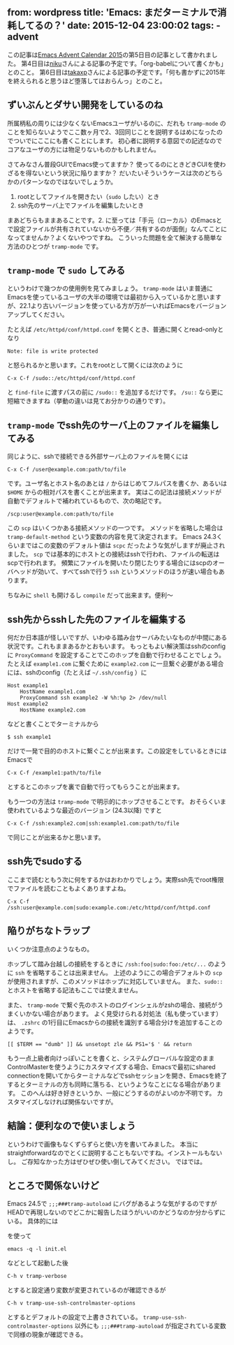 from: wordpress
title: 'Emacs: まだターミナルで消耗してるの？'
date: 2015-12-04 23:00:02
tags:
    - advent
--
この記事は<a href="http://qiita.com/advent-calendar/2015/emacs">Emacs Advent Calendar 2015</a>の第5日目の記事として書かれました。
第4日目は<a href="http://qiita.com/niku">niku</a>さんによる記事の予定です。「org-babelについて書くかも」とのこと。
第6日目は<a href="http://qiita.com/takaxp">takaxp</a>さんによる記事の予定です。「何も書かずに2015年を終えられると思うほど堕落してはおらんっ」とのこと。

<!--more-->

## ずいぶんとダサい開発をしているのね

所属柄私の周りには少なくないEmacsユーザがいるのに、だれも `tramp-mode` のことを知らないようでここ数ヶ月で2、3回同じことを説明するはめになったのでついでにここにも書くことにします。
初心者に説明する意図での記述なのでコアなユーザの方には物足りないものかもしれません。

さてみなさん普段GUIでEmacs使ってますか？
使ってるのにときどきCUIを使わざるを得ないという状況に陥りますか？
だいたいそういうケースは次のどちらかのパターンなのではないでしょうか。

1. rootとしてファイルを開きたい（`sudo` したい）とき
2. ssh先のサーバ上でファイルを編集したいとき

まあどちらもままあることです。2. に至っては「手元（ローカル）のEmacsとで設定ファイルが共有されていないから不便／共有するのが面倒」なんてことになってませんか？よくないやつですね。
こういった問題を全て解決する簡単な方法のひとつが `tramp-mode` です。

## `tramp-mode` で `sudo` してみる

というわけで幾つかの使用例を見てみましょう。
`tramp-mode` はいま普通にEmacsを使っているユーザの大半の環境では最初から入っているかと思いますが、22.1より古いバージョンを使っている方が万が一いればEmacsをバージョンアップしてください。

たとえば `/etc/httpd/conf/httpd.conf` を開くとき、普通に開くとread-onlyとなり

    Note: file is write protected

と怒られるかと思います。これをrootとして開くには次のように

    C-x C-f /sudo::/etc/httpd/conf/httpd.conf

と `find-file` に渡すパスの前に `/sudo::` を追加するだけです。
`/su::` なら更に短縮できますね（挙動の違いは見てお分かりの通りです）。

## `tramp-mode` でssh先のサーバ上のファイルを編集してみる

同じように、sshで接続できる外部サーバ上のファイルを開くには

    C-x C-f /user@example.com:path/to/file

です。ユーザ名とホスト名のあとは `/` からはじめてフルパスを書くか、あるいは `$HOME` からの相対パスを書くことが出来ます。
実はこの記法は接続メソッドが自動でデフォルトで補われているもので、次の略記です。

    /scp:user@example.com:path/to/file

この `scp` はいくつかある接続メソッドの一つです。
メソッドを省略した場合は `tramp-default-method` という変数の内容を見て決定されます。
Emacs 24.3くらいまではこの変数のデフォルト値は `scpc` だったような気がしますが廃止されました。
`scp` では基本的にホストとの接続はsshで行われ、ファイルの転送はscpで行われます。
頻繁にファイルを開いたり閉じたりする場合にはscpのオーバヘッドが効いて、すべてsshで行う `ssh` というメソッドのほうが速い場合もあります。

ちなみに `shell` も開けるし `compile` だって出来ます。便利〜

## ssh先からsshした先のファイルを編集する

何だか日本語が怪しいですが、いわゆる踏み台サーバみたいなものが中間にある状況です。これもままあるかとおもいます。
もっともよい解決策はsshのconfigに `ProxyCommand` を設定することでこのホップを自動で行わせることでしょう。
たとえば `example1.com` に繋ぐために `example2.com` に一旦繋ぐ必要がある場合には、sshのconfig（たとえば `~/.ssh/config` ）に

    Host example1
        HostName example1.com
        ProxyCommand ssh example2 -W %h:%p 2> /dev/null
    Host example2
        HostName example2.com

などと書くことでターミナルから

    $ ssh example1

だけで一発で目的のホストに繋ぐことが出来ます。この設定をしているときにはEmacsで

    C-x C-f /example1:path/to/file

とするとこのホップを裏で自動で行ってもらうことが出来ます。

もう一つの方法は `tramp-mode` で明示的にホップさせることです。
おそらくいま使われているような最近のバージョン (24.3以降) ですと

    C-x C-f /ssh:example2.com|ssh:example1.com:path/to/file

で同じことが出来るかと思います。

## ssh先でsudoする

ここまで読むともう次に何をするかはおわかりでしょう。実際ssh先でroot権限でファイルを読むこともよくありますよね。

    C-x C-f /ssh:user@example.com|sudo:example.com:/etc/httpd/conf/httpd.conf

## 陥りがちなトラップ

いくつか注意点のようなもの。

ホップして踏み台越しの接続をするときに `/ssh:foo|sudo:foo:/etc/...` のように `ssh` を省略することは出来ません。
上述のようにこの場合デフォルトの `scp` が使用されますが、このメソッドはホップに対応していません。
また、`sudo::` とホストを省略する記法もここでは使えません。

また、 `tramp-mode` で繋ぐ先のホストのログインシェルがzshの場合、接続がうまくいかない場合があります。
よく見受けられる対処法（私も使っています）は、 `.zshrc` の1行目にEmacsからの接続を識別する場合分けを追加することのようです。

    [[ $TERM == "dumb" ]] && unsetopt zle && PS1='$ ' && return

もう一点上級者向けっぽいことを書くと、システムグローバルな設定のままControlMasterを使うようにカスタマイズする場合、Emacsで最初にshared connectionを開いてからターミナルなどでsshセッションを開き、Emacsを終了するとターミナルの方も同時に落ちる、というようなことになる場合があります。
このへんは好き好きというか、一般にどうするのがよいのか不明です。
カスタマイズしなければ関係ないですが。

## 結論：便利なので使いましょう

というわけで画像もなくずらずらと使い方を書いてみました。
本当にstraightforwardなのでとくに説明することもないですね。インストールもないし。
ご存知なかった方はぜひぜひ使い倒してみてください。
ではでは。

## ところで関係ないけど

Emacs 24.5で `;;;###tramp-autoload` にバグがあるような気がするのですがHEADで再現しないのでどこかに報告したほうがいいのかどうなのか分からずにいる。
具体的には

<script src="https://gist.github.com/kissge/a9f1c59959181856280f.js"></script>

を使って

    emacs -q -l init.el

などとして起動した後

    C-h v tramp-verbose

とすると設定通り変数が変更されているのが確認できるが

    C-h v tramp-use-ssh-controlmaster-options

とするとデフォルトの設定で上書きされている。
`tramp-use-ssh-controlmaster-options` 以外にも `;;;###tramp-autoload` が指定されている変数で同様の現象が確認できる。

